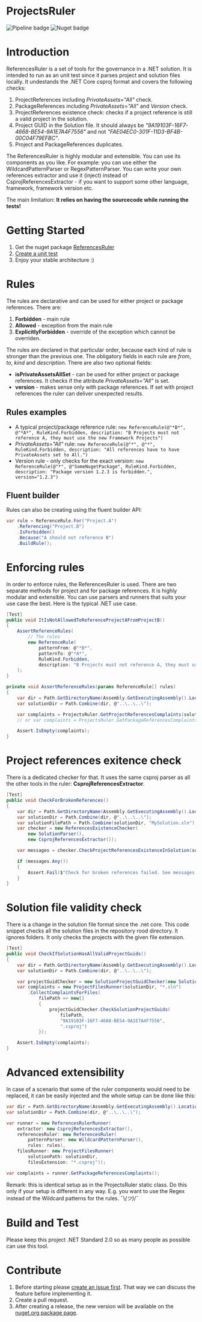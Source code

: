 # ProjectsRuler

![Pipeline badge](https://github.com/DigitecGalaxus/ProjectsRuler/workflows/.NET%20Core/badge.svg)
![Nuget badge](https://img.shields.io/nuget/v/ReferencesRuler)

# Introduction

ReferencesRuler is a set of tools for the governance in a .NET solution. It is intended to run as an unit test since it parses project and solution files locally. It undestands the .NET Core csproj format and covers the following checks:

1. ProjectReferences including *PrivateAssets="All"* check.
2. PackageReferences including *PrivateAssets="All"* and *Version* check.
3. ProjectReferences existence check: checks if a project reference is still a valid project in the solution.
4. Project GUID in the Solution file. It should always be *"9A19103F-16F7-4668-BE54-9A1E7A4F7556"* and not *"FAE04EC0-301F-11D3-BF4B-00C04F79EFBC"*.
5. Project and PackageReferences duplicates.

The ReferencesRuler is highly modular and extensible. You can use its components as you like. For example: you can use either the WildcardPatternParser or RegexPatternParser. You can write your own references extractor and use it (inject) instead of CsprojReferencesExtractor - if you want to support some other language, framework, framework version etc.

The main limitation: **It relies on having the sourcecode while running the tests!**

# Getting Started

1. Get the nuget package [ReferencesRuler](https://www.nuget.org/packages/ReferencesRuler/)
2. [Create a unit test](#Enforcing-rules)
3. Enjoy your stable architecture :)

# Rules

The rules are declarative and can be used for either project or package references. There are:

1. **Forbidden** - main rule
2. **Allowed** - exception from the main rule
3. **ExplicitlyForbidden** - override of the exception which cannot be overriden.

The rules are declared in that particular order, because each kind of rule is stronger than the previous one. The obligatory fields in each rule are *from*, *to*, *kind* and *description*. There are also two optional fields:

* **isPrivateAssetsAllSet** - can be used for either project or package references. It checks if the attribute *PrivateAssets="All"* is set.
* **version** - makes sense only with package references. If set with project references the ruler can deliver unexpected results.

## Rules examples

* A typical project/package reference rule:
  `new ReferenceRule(@"*B*", @"*A*", RuleKind.Forbidden, description: "B Projects must not reference A, they must use the new Framework Projects")`
* *PrivateAssets="All"* rule:
  `new ReferenceRule(@"*", @"*", RuleKind.Forbidden, description: "All references have to have PrivateAssets set to All.")`
* Version rule - only checks for the exact version:
  `new ReferenceRule(@"*", @"SomeNugetPackage", RuleKind.Forbidden, description: "Package version 1.2.3 is forbidden.", version="1.2.3")`

## Fluent builder

Rules can also be creating using the fluent builder API:

```C#
var rule = ReferenceRule.For("Project.A")
    .Referencing("Project.B")
    .IsForbidden()
    .Because("A should not reference B")
    .BuildRule();
```

# Enforcing rules <a name="enforcing_rules"></a>

In order to enforce rules, the ReferencesRuler is used. There are two separate methods for project and for package references. It is highly modular and extensible. You can use parsers and runners that suits your use case the best. Here is the typical .NET use case.

```C#
[Test]
public void ItIsNotAllowedToReferenceProjectAFromProjectB()
{
    AssertReferenceRules(
        // The rules
        new ReferenceRule(
            patternFrom: @"*B*",
            patternTo: @"*A*",
            RuleKind.Forbidden,
            description: "B Projects must not reference A, they must use the new Framework Projects")
    );
}

private void AssertReferenceRules(params ReferenceRule[] rules)
{
    var dir = Path.GetDirectoryName(Assembly.GetExecutingAssembly().Location);
    var solutionDir = Path.Combine(dir, @"..\..\..\");

    var complaints = ProjectsRuler.GetProjectReferencesComplaints(solutionDir, rules);
    // or var complaints = ProjectsRuler.GetPackageReferencesComplaints(solutionDir, rules);

    Assert.IsEmpty(complaints);
}
```

# Project references exitence check

There is a dedicated checker for that. It uses the same csproj parser as all the other tools in the ruler: **CsprojReferencesExtractor**.

```C#
[Test]
public void CheckForBrokenReferences()
{
    var dir = Path.GetDirectoryName(Assembly.GetExecutingAssembly().Location);
    var solutionDir = Path.Combine(dir, @"..\..\..\");
    var solutionFilePath = Path.Combine(solutionDir, "MySolution.sln");
    var checker = new ReferencesExistenceChecker(
        new SolutionParser(),
        new CsprojReferencesExtractor());

    var messages = checker.CheckProjectReferencesExistenceInSolution(solutionFilePath, "*.csproj").ToList;

    if (messages.Any())
    {
        Assert.Fail($"Check for broken references failed. See messages:\n{string.Join("\n", messages)}");
    }
}
```

# Solution file validity check

There is a change in the solution file format since the .net core. This code snippet checks all the solution files in the repository rood directory. It ignores folders. It only checks the projects with the given file extension.

```C#
[Test]
public void CheckIfSolutionHasAllValidProjectGuids()
{
    var dir = Path.GetDirectoryName(Assembly.GetExecutingAssembly().Location);
    var solutionDir = Path.Combine(dir, @"..\..\..\");

    var projectGuidChecker = new SolutionProjectGuidChecker(new SolutionParser());
    var complaints = new ProjectFilesRunner(solutionDir, "*.sln")
        .CollectComplaintsForFiles(
            filePath => new[]
            {
                projectGuidChecker.CheckSolutionProjectGuids(
                    filePath,
                    "9A19103F-16F7-4668-BE54-9A1E7A4F7556",
                    ".csproj")
            });

    Assert.IsEmpty(complaints);
}
```

# Advanced extensibility

In case of a scenario that some of the ruler components would need to be replaced, it can be easily injected and the whole setup can be done like this:

```C#
var dir = Path.GetDirectoryName(Assembly.GetExecutingAssembly().Location);
var solutionDir = Path.Combine(dir, @"..\..\..\");

var runner = new ReferencesRulerRunner(
    extractor: new CsprojReferencesExtractor(),
    referencesRuler: new ReferencesRuler(
        patternParser: new WildcardPatternParser(),
        rules: rules),
    filesRunner: new ProjectFilesRunner(
        solutionPath: solutionDir,
        filesExtension: "*.csproj"));

var complaints = runner.GetPackageReferencesComplaints();
```

Remark: this is identical setup as in the ProjectsRuler static class. Do this only if your setup is different in any way. E.g. you want to use the Regex instead of the Wildcard patterns for the rules. ¯\\_(ツ)_/¯

# Build and Test

Please keep this project .NET Standard 2.0 so as many people as possible can use this tool.

# Contribute

1. Before starting please [create an issue first](https://github.com/DigitecGalaxus/ProjectsRuler/issues). That way we can discuss the feature before implementing it.
2. Create a pull request.
3. After creating a release, the new version will be available on the [nuget.org package page](https://www.nuget.org/packages/ReferencesRuler/).

